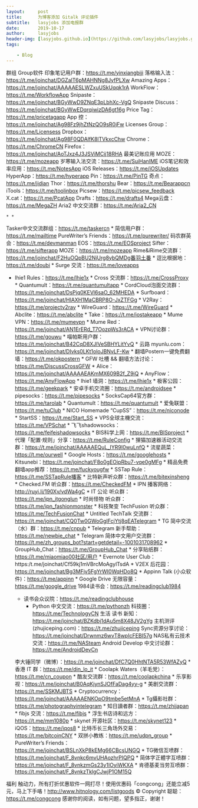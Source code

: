 ```yaml
---
layout:     post
title:      为博客添加 Gitalk 评论插件
subtitle:   lasyjobs 添加电报群
date:       2019-10-17
author:     lasyjobs
header-img: [lasyjobs.github.io](https://github.com/lasyjobs/lasyjobs.github.io)/[img](https://github.com/lasyjobs/lasyjobs.github.io/tree/master/img)/**v2-3234ab2b6dd418603532c3ac263328fe_1200x500.jpg**
tags:

    - Blog
---
```


群组 Group软件
 印象笔记用户群：https://t.me/yinxiangbiji
落格输入法：https://t.me/joinchat/DGZalT6pMAHNNg8JyfPLXw
Amazing Apps：https://t.me/joinchat/AAAAAESLWZxuUSkUqqk1rA
WorkFlow：https://t.me/WorkflowApp
Snipaste：https://t.me/joinchat/BGyWwD9ZNqE3pLbhXc-VgQ
Snipaste Discuss：https://t.me/joinchat/BGyWwEDqrqiwizDA6gt16g
Price Tag：https://t.me/pricetagapp
App 控：https://t.me/joinchat/Ag98Fz9jhZtNzQO9sR0jFw
Licenses Group：https://t.me/Licensess 
Dropbox：https://t.me/joinchat/Ag98F0QDAlfK8lTVkxcChw
Chrome：https://t.me/ChromeCN
Firefox：https://t.me/joinchat/AoTJxz4J3JSViMCij18RHA
最美记账应用 MOZE：https://t.me/mozeapp
岁寒输入法交流：https://t.me/SuiHanIME
iOS笔记和效率应用：https://t.me/NotesApp
iOS Releases：https://t.me/iOSUpdates
HyperApp：https://t.me/hyperapp
Pin：https://t.me/PinTG 
奇点：https://t.me/jidian
Thor：https://t.me/thorshu
Bear：https://t.me/Bearappcn
iTools：https://t.me/toolinbox
Picsew：https://t.me/picsew_feedback
X.cat：https://t.me/PcatApp
Drafts：https://t.me/drafts4
Mega云盘：https://t.me/MegaZH
Aria2 中文交流群：https://t.me/Aria2_CN

	* * 
Tasker中文交流群组：https://t.me/taskercn
	* 简信用户群：https://t.me/mailtime
  PureWriter’s Friends：https://t.me/purewriter/
	  码农群英会：https://t.me/devmanman
  EOS：https://t.me/EOSproject
	  Sifter：https://t.me/sifterapp
  MOZE：https://t.me/mozeapp
	  Rime&iRime交流群：https://t.me/joinchat/F2HuOQpBU2NjUrg8ybQMDg番羽土番
* 
	逗比根据地：https://t.me/doubi
* 
	Surge 交流：https://t.me/loveapps

* 
  lhie1 Rules：https://t.me/lhie1x
  	* 
  Cross 交流群：https://t.me/CrossProxy
  	* 
  Quantumult：https://t.me/quantumultapp
  	* 
  CordCloud泡面交流群：https://t.me/joinchat/DsPjq0KEVl6saO_62MHEDA
  	* 
  Surfboard：https://t.me/joinchat/HlAXH1MaCBRP8O-JxZTFGg
  	* 
  V2Ray：https://t.me/projectv2ray
  	* 
  WireGuard：https://t.me/WireGuard
  	* 
  Abclite：https://t.me/abclite
  	* 
  Take：https://t.me/iostakeapp
  	* 
  Mume VPN：https://t.me/mumevpn
  	* 
  Mume Red：https://t.me/joinchat/AN1ErERd_T7OozpWs3rACA
  	* 
  VPN讨论群：https://t.me/gouwu
  	* 
  喵帕斯用户群：https://t.me/joinchat/B42CqD8XJIVeSBHYLitYvQ
  	* 
  云路 myunlu.com：https://t.me/joinchat/DIvks0LKt1oloJBNvLF-Kw
  	* 
  翻墙Postern一键免费翻墙：https://t.me/okpostern
  	* 
  GFW 吐槽 && 翻墙方法讨论：https://t.me/DiscussCrossGFW
  	* 
  Alice：https://t.me/joinchat/AAAAAEAKmMX609B2f_Z9iQ
  	* 
  AnyFlow：https://t.me/AnyFlowApp
  	* 
  lhie1 墙洞：https://t.me/lhie1x
  	* 
  极客公园：https://t.me/geekpark
  	* 
  安卓手机交流圈：https://t.me/androidsee
  	* 
  pipesocks：https://t.me/pipesocks
  	* 
  SocksCap64官方群：https://t.me/tarolab
  	* 
  Quantumult：https://t.me/quantumult
  	* 
  爱兔联盟：https://t.me/tuClub
  	* 
  NICO Homemade “CupSS”：https://t.me/niconode
  	* 
  StartSS：https://t.me/Start_SS
  	* 
  VPS全球主機交流：https://t.me/VPSchat
  	* 
  飞飞shadowsocks：https://t.me/feifeishadowsocks
  	* 
  BIS科学上网：https://t.me/BISproject
  	* 
  代理「配置·规则」分享：https://t.me/RuleConfig
  	* 
  狸猫加速器活动交流群：https://t.me/joinchat/AAAAAEQuL_IYR9I0wuLnfQ
  	* 
  流星蔬菜：https://t.me/ourwell
  	* 
  Google Hosts：https://t.me/googlehosts
  	* 
  Kitsunebi：https://t.me/joinchat/F8o0gEOipRbu7-vqe0gMFg
  	* 
  精品免费翻墙app推荐：https://t.me/fuckyougfw
  	* 
  SSTap Rule：https://t.me/SSTapRule播客
  	* 
  比特新声听众群：https://t.me/bitexinsheng
  	* 
  Checked.FM 听众群：https://t.me/CheckedFM
  	* 
  IPN 播客网络：http://ruyi.li/190Xv/vdWa4gC
  	* 
  IT 公论 听众群：https://t.me/ipn_itgonglun
  	* 
  时尚怪物 听众群：https://t.me/ipn_fashionmonster
  	* 
  科技聚变 TechFusion 听众群：https://t.me/TechFusionChat
  	* 
  Untitled TechTalk 交流群：https://t.me/joinchat/CQ0Tw0GWoGgIFcjYtj8qEATelegram
  	* 
  TG 简中交流（水）群：https://t.me/cnpub
  	* 
  Telegram 新手帮助：https://t.me/newbie_chat
  	* 
  Telegram 简体中文用户交流群：https://t.me/zh_groups_bot?start=getdetail=-1001031708962
  	* 
  GroupHub_Chat：https://t.me/GroupHub_Chat
  	* 
  分享贴纸群：https://t.me/miaomiao00社区/用户
  	* 
  Evernote User Club：https:/t.me/joinchat/Cf59kj1mVBrcMoAgylTsdA
  	* 
  V2EX 后花园：https://t.me/joinchat/Bg3MFjv5FgYrWI0WqHDo8Q
  	* 
  Appinn Talk (小众软件)：https://t.me/appinn
  	* 
  Google Drive 无限容量：https://t.me/google_drive
  	1984读书会：https://t.me/readingclub1984
  * 读书会众议院：https://t.me/readingclubhouse
  	* Python 中文交流：https://t.me/pythonzh
    科技圈：https://t.me/TechnologyCN
  	  生活 读书 新知：https://t.me/joinchat/BZKdbj1dAu5m8X48JV2gYg
    主机测评(zhujiceping.com)：https://t.me/zhujiceping
  	  Sync资源分享讨论：https://t.me/joinchat/Drwnmz6wvT8wpIcFEBI57g
    NAS私有云技术交流：https://t.me/NASteam
  	  Android Develop 中文讨论群：https://t.me/AndroidDevCn

  李大锤同学（微博）：https://t.me/joinchat/DfC7Q0HhtNTA5R53WfAZyQ
  	* 
  香港 IT 群：https://t.me/din_lo_it
  	* 
  Coolapk Waters（羊毛党）：https://t.me/cn_coupon
  	* 
  酷友交流群：https://t.me/coolapkchina
  	* 
  乐享影视：https://t.me/joinchat/B0AqKjynSJOfFaDag4yy-g
  	* 
  美剧交流群：https://t.me/SSKMJBTS
  	* 
  Cryptocurrency：https://t.me/joinchat/AAAAAENKOpO9tmbe5etMnA
  	* 
  Tg攝影社群：https://t.me/photographyintelegram
  	* 
  知日讀者群：https://t.me/zhijapan
  	* 
  fibjs 交流：https://t.me/fibjs
  	* 
  浮生书店诗和远方：https://t.me/mm1080p
  	* 
  skynet 开源社区：https://t.me/skynet123
  	* 
  iQOS：https://t.me/iqos8
  	* 
  比特币长三角场外交易：https://t.me/bitcoinCNY
  	* 
  双拼小教练：https://t.me/udpn_group
  	* 
  PureWriter’s Friends：https://t.me/joinchat/BSLnXkP8kEMg66CBcsUNGQ
  	* 
  TG微信互喷群：https://t.me/joinchat/F_8vnkc6mvUHAozhrPIQPQ
  	* 
  简体字正體字互喷群：https://t.me/joinchat/F_8vnkzmGs23y1IOyiWKXA
  	* 
  肯德基麦当劳互喷群：https://t.me/joinchat/F_8vnkzTklgCJwjP1OM15Q

福利
触动力，所有打折优惠软件一网打尽！使用优惠码「congcong」还能立减5元，马上下手咯！http://www.hitnology.com/listgoods
© Copyright 聪聪：https://t.me/congcong
感谢你的阅读，如有问题，望多指正，谢谢！
